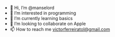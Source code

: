 - 👋 Hi, I’m @manselord
- 👀 I’m interested in programming
- 🌱 I’m currently learning basics
- 💞️ I’m looking to collaborate on Apple
- 📫 How to reach me victorferreiratol@gmail.com

<!---
manselord/manselord is a ✨ special ✨ repository because its `README.md` (this file) appears on your GitHub profile.
You can click the Preview link to take a look at your changes.
--->
